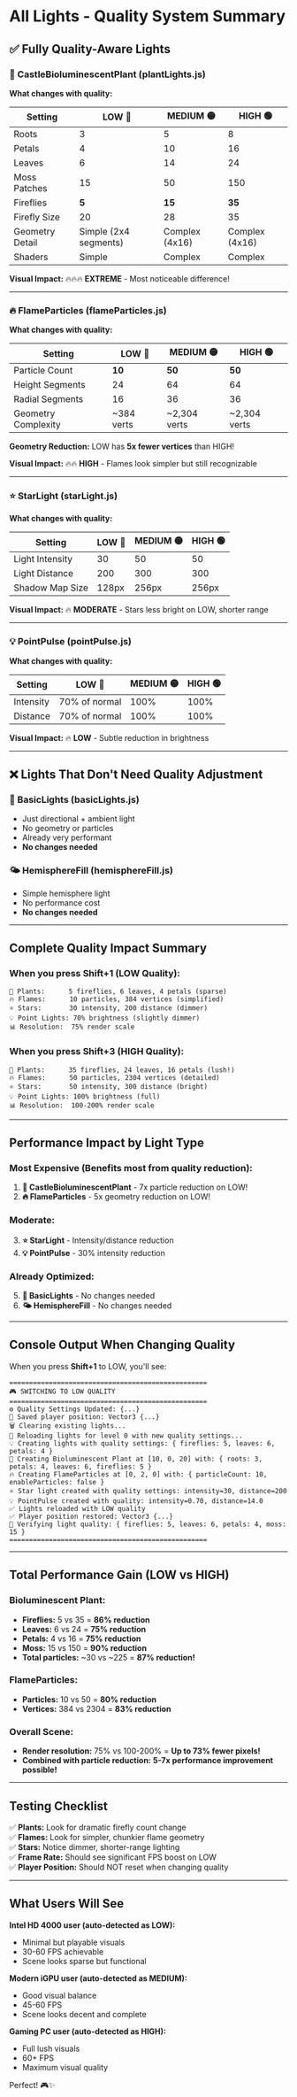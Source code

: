 # All Lights - Quality System Summary

## ✅ Fully Quality-Aware Lights

### 🌿 CastleBioluminescentPlant (plantLights.js)
**What changes with quality:**

| Setting | LOW 🔴 | MEDIUM 🟡 | HIGH 🟢 |
|---------|--------|-----------|---------|
| Roots | 3 | 5 | 8 |
| Petals | 4 | 10 | 16 |
| Leaves | 6 | 14 | 24 |
| Moss Patches | 15 | 50 | 150 |
| Fireflies | **5** | **15** | **35** |
| Firefly Size | 20 | 28 | 35 |
| Geometry Detail | Simple (2x4 segments) | Complex (4x16) | Complex (4x16) |
| Shaders | Simple | Complex | Complex |

**Visual Impact:** 🔥🔥🔥 **EXTREME** - Most noticeable difference!

---

### 🔥 FlameParticles (flameParticles.js)
**What changes with quality:**

| Setting | LOW 🔴 | MEDIUM 🟡 | HIGH 🟢 |
|---------|--------|-----------|---------|
| Particle Count | **10** | **50** | **50** |
| Height Segments | 24 | 64 | 64 |
| Radial Segments | 16 | 36 | 36 |
| Geometry Complexity | ~384 verts | ~2,304 verts | ~2,304 verts |

**Geometry Reduction:** LOW has **5x fewer vertices** than HIGH!

**Visual Impact:** 🔥🔥 **HIGH** - Flames look simpler but still recognizable

---

### ⭐ StarLight (starLight.js)
**What changes with quality:**

| Setting | LOW 🔴 | MEDIUM 🟡 | HIGH 🟢 |
|---------|--------|-----------|---------|
| Light Intensity | 30 | 50 | 50 |
| Light Distance | 200 | 300 | 300 |
| Shadow Map Size | 128px | 256px | 256px |

**Visual Impact:** 🔥 **MODERATE** - Stars less bright on LOW, shorter range

---

### 💡 PointPulse (pointPulse.js)
**What changes with quality:**

| Setting | LOW 🔴 | MEDIUM 🟡 | HIGH 🟢 |
|---------|--------|-----------|---------|
| Intensity | 70% of normal | 100% | 100% |
| Distance | 70% of normal | 100% | 100% |

**Visual Impact:** 🔥 **LOW** - Subtle reduction in brightness

---

## ❌ Lights That Don't Need Quality Adjustment

### 🌅 BasicLights (basicLights.js)
- Just directional + ambient light
- No geometry or particles
- Already very performant
- **No changes needed**

### 🌤️ HemisphereFill (hemisphereFill.js)
- Simple hemisphere light
- No performance cost
- **No changes needed**

---

## Complete Quality Impact Summary

### When you press **Shift+1** (LOW Quality):

```
🌿 Plants:      5 fireflies, 6 leaves, 4 petals (sparse)
🔥 Flames:      10 particles, 384 vertices (simplified)
⭐ Stars:       30 intensity, 200 distance (dimmer)
💡 Point Lights: 70% brightness (slightly dimmer)
📊 Resolution:  75% render scale
```

### When you press **Shift+3** (HIGH Quality):

```
🌿 Plants:      35 fireflies, 24 leaves, 16 petals (lush!)
🔥 Flames:      50 particles, 2304 vertices (detailed)
⭐ Stars:       50 intensity, 300 distance (bright)
💡 Point Lights: 100% brightness (full)
📊 Resolution:  100-200% render scale
```

---

## Performance Impact by Light Type

### Most Expensive (Benefits most from quality reduction):
1. **🌿 CastleBioluminescentPlant** - 7x particle reduction on LOW!
2. **🔥 FlameParticles** - 5x geometry reduction on LOW!

### Moderate:
3. **⭐ StarLight** - Intensity/distance reduction
4. **💡 PointPulse** - 30% intensity reduction

### Already Optimized:
5. **🌅 BasicLights** - No changes needed
6. **🌤️ HemisphereFill** - No changes needed

---

## Console Output When Changing Quality

When you press **Shift+1** to LOW, you'll see:

```
==================================================
🎮 SWITCHING TO LOW QUALITY
==================================================
⚙️ Quality Settings Updated: {...}
💾 Saved player position: Vector3 {...}
🗑️ Clearing existing lights...
🔄 Reloading lights for level 0 with new quality settings...
💡 Creating lights with quality settings: { fireflies: 5, leaves: 6, petals: 4 }
🌿 Creating Bioluminescent Plant at [10, 0, 20] with: { roots: 3, petals: 4, leaves: 6, fireflies: 5 }
🔥 Creating FlameParticles at [0, 2, 0] with: { particleCount: 10, enableParticles: false }
⭐ Star light created with quality settings: intensity=30, distance=200
💡 PointPulse created with quality: intensity=0.70, distance=14.0
✅ Lights reloaded with LOW quality
✅ Player position restored: Vector3 {...}
🌿 Verifying light quality: { fireflies: 5, leaves: 6, petals: 4, moss: 15 }
==================================================
```

---

## Total Performance Gain (LOW vs HIGH)

### Bioluminescent Plant:
- **Fireflies:** 5 vs 35 = **86% reduction**
- **Leaves:** 6 vs 24 = **75% reduction**
- **Petals:** 4 vs 16 = **75% reduction**
- **Moss:** 15 vs 150 = **90% reduction**
- **Total particles:** ~30 vs ~225 = **87% reduction!**

### FlameParticles:
- **Particles:** 10 vs 50 = **80% reduction**
- **Vertices:** 384 vs 2304 = **83% reduction**

### Overall Scene:
- **Render resolution:** 75% vs 100-200% = **Up to 73% fewer pixels!**
- **Combined with particle reduction:** **5-7x performance improvement possible!**

---

## Testing Checklist

✅ **Plants:** Look for dramatic firefly count change  
✅ **Flames:** Look for simpler, chunkier flame geometry  
✅ **Stars:** Notice dimmer, shorter-range lighting  
✅ **Frame Rate:** Should see significant FPS boost on LOW  
✅ **Player Position:** Should NOT reset when changing quality  

---

## What Users Will See

**Intel HD 4000 user (auto-detected as LOW):**
- Minimal but playable visuals
- 30-60 FPS achievable
- Scene looks sparse but functional

**Modern iGPU user (auto-detected as MEDIUM):**
- Good visual balance
- 45-60 FPS
- Scene looks decent and complete

**Gaming PC user (auto-detected as HIGH):**
- Full lush visuals
- 60+ FPS
- Maximum visual quality

Perfect! 🎮✨

